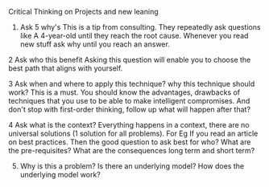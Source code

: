 Critical Thinking on Projects and new leaning
1. Ask 5 why's 
This is a tip from consulting. They repeatedly ask questions like A 4-year-old until they reach the root cause. Whenever you read new stuff ask why until you reach an answer.

2 Ask who this benefit
Asking this question will enable you to choose the best path that aligns with yourself.

3 Ask when and where to apply this technique? why this technique should work?
This is a must. You should know the advantages, drawbacks of techniques that you use to be able to make intelligent compromises.
And don't stop with first-order thinking, follow up what will happen after that?

4 Ask what is the context?
Everything happens in a context, there are no universal solutions (1 solution for all problems). For Eg If you read an article on best practices. Then the good question to ask best for who? What are the pre-requisites? What are the consequences long term and short term?

5. Why is this a problem?
Is there an underlying model? How does the underlying model work?
